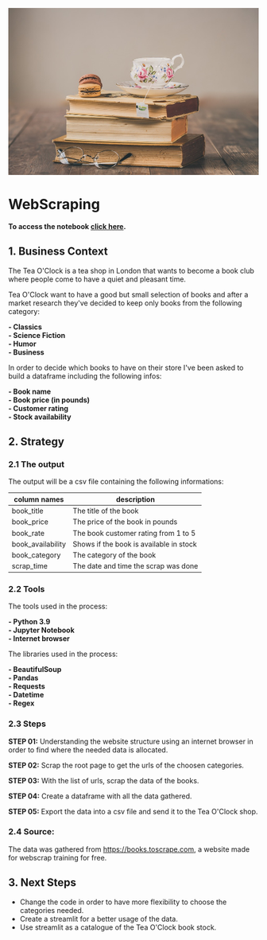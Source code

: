 <p align="center">
<img src="images/macarons-3953465_960_720.jpg" width="600" />
</p>

# **WebScraping**

**To access the notebook [click here](https://github.com/Raoni-Silva/bookWebscraping/blob/main/Tea%20O'Clock%20webscraping%20with%20BeautifulSoup.ipynb).**

## **1. Business Context**

The Tea O'Clock is a tea shop in London that wants to become a book club where people come to have a quiet and pleasant time.

Tea O'Clock want to have a good but small selection of books and after a market research they've decided to keep only books from the following category:

  **- Classics** <br>
  **- Science Fiction** <br>
  **- Humor** <br>
  **- Business** <br>

In order to decide which books to have on their store I've been asked to build a dataframe including the following infos:

  **- Book name** <br>
  **- Book price (in pounds)** <br>
  **- Customer rating** <br>
  **- Stock availability** <br>

## **2. Strategy**

### 2.1 The output

The output will be a csv file containing the following informations:

|column names|description|
|-----|-----|
|book_title|The title of the book|
|book_price|The price of the book in pounds|
|book_rate|The book customer rating from 1 to 5|
|book_availability|Shows if the book is available in stock|
|book_category|The category of the book|
|scrap_time|The date and time the scrap was done|


### 2.2 Tools

The tools used in the process:

**- Python 3.9** <br>
**- Jupyter Notebook** <br>
**- Internet browser**<br>

The libraries used in the process:

**- BeautifulSoup** <br>
**- Pandas** <br>
**- Requests** <br>
**- Datetime** <br>
**- Regex** <br>

### 2.3 Steps

**STEP 01:** Understanding the website structure using an internet browser in order to find where the needed data is allocated.

**STEP 02:** Scrap the root page to get the urls of the choosen categories.

**STEP 03:** With the list of urls, scrap the data of the books.

**STEP 04:** Create a dataframe with all the data gathered.

**STEP 05:** Export the data into a csv file and send it to the Tea O'Clock shop.


### 2.4 Source:

The data was gathered from https://books.toscrape.com, a website made for webscrap training for free.

## 3. Next Steps

- Change the code in order to have more flexibility to choose the categories needed.
- Create a streamlit for a better usage of the data.
- Use streamlit as a catalogue of the Tea O'Clock book stock.

